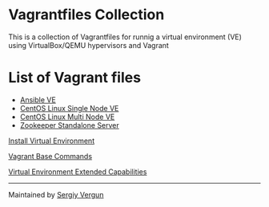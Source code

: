 Vagrantfiles Collection
=======================

This is a collection of Vagrantfiles for runnig a virtual environment (VE) using VirtualBox/QEMU hypervisors and Vagrant

# List of Vagrant files

* [Ansible VE](ansible-workshop/)
* [CentOS Linux Single Node VE](centos-single-node/)
* [CentOS Linux Multi Node VE](centos-multi-node/)
* [Zookeeper Standalone Server](zookeeper-standalone/)

[Install Virtual Environment](https://github.com/svergun/vagrant/wiki/Install-Virtual-Environment)

[Vagrant Base Commands](https://github.com/svergun/vagrant/wiki/Vagrant-Base-Commands)

[Virtual Environment Extended Capabilities](https://github.com/svergun/vagrant/wiki/VE-Extended-Capabilities)

---

Maintained by [Sergiy Vergun](https://www.linkedin.com/in/svergun/)
